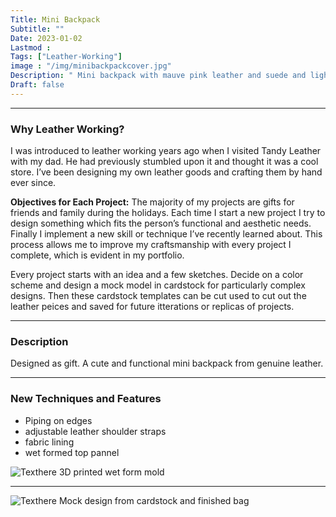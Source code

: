 ```yaml
---
Title: Mini Backpack
Subtitle: ""
Date: 2023-01-02
Lastmod : 
Tags: ["Leather-Working"]
image : "/img/minibackpackcover.jpg"
Description: " Mini backpack with mauve pink leather and suede and light tan accents."
Draft: false
---
```


--- 
### Why Leather Working?

I was introduced to leather working years ago when I visited Tandy Leather with my dad. He had previously stumbled upon it and thought it was a cool store. I’ve been designing my own leather goods and crafting them by hand ever since. 

**Objectives for Each Project:**
The majority of my projects are gifts for friends and family during the holidays. Each time I start a new project I try to design something which fits the person’s functional and aesthetic needs. Finally I implement a new skill or technique I’ve recently learned about. This process allows me to improve my craftsmanship with every project I complete, which is evident in my portfolio. 

Every project starts with an idea and a few sketches. Decide on a color scheme and design a mock model in cardstock for particularly complex designs. Then these cardstock templates can be cut used to cut out the leather peices and saved for future itterations or replicas of projects.

--- 

### Description ###
Designed as gift. A cute and functional mini backpack from genuine leather.

---

### New Techniques and Features
* Piping on edges
* adjustable leather shoulder straps
* fabric lining
* wet formed top pannel

![Texthere](/img/wetformminibackpack.png "")
3D printed wet form mold

---

![Texthere](/img/backpack.jpg "")
Mock design from cardstock and finished bag